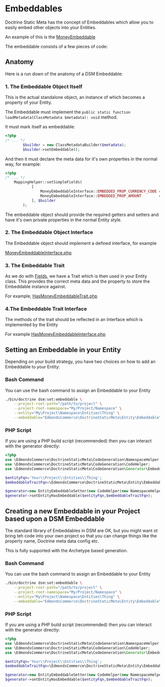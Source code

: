 # Embeddables

Doctrine Static Meta has the concept of Embeddables which allow you to easily embed other objects into your Entities.

An example of this is the [MoneyEmbeddable](./../src/Entity/Embeddable/Objects/Financial/MoneyEmbeddable.php)

The embeddable consists of a few pieces of code:

## Anatomy

Here is a run down of the anatomy of a DSM Embeddable:

### 1. The Embeddable Object Itself

This is the actual standalone object, an instance of which becomes a property of your Entity.

The Embeddable must implement the `public static function loadMetadata(ClassMetadata $metadata): void` method.

It must mark itself as embeddable:

```php
<?php
/* ... */
        $builder = new ClassMetadataBuilder($metadata);
        $builder->setEmbeddable();
```

And then it must declare the meta data for it's own properties in the normal way, for example:

```php
<?php
/* ... */
    MappingHelper::setSimpleFields(
            [
                MoneyEmbeddableInterface::EMBEDDED_PROP_CURRENCY_CODE => MappingHelper::TYPE_STRING,
                MoneyEmbeddableInterface::EMBEDDED_PROP_AMOUNT        => MappingHelper::TYPE_INTEGER,
            ], $builder
        );
```

The embeddable object should provide the required getters and setters and have it's own private properties in the normal Entity style.

### 2. The Embeddable Object Interface

The Embeddable object should implement a defined interface, for example

[MoneyEmbeddableInterface.php](./../src/Entity/Embeddable/Interfaces/Objects/Financial/MoneyEmbeddableInterface.php)

### 3. The Embeddable Trait

As we do with [Fields](./../src/Entity/Fields), we have a Trait which is then used in your Entity class. This provides the correct meta data and the property to store the Embeddable instance against.

For example, [HasMoneyEmbeddableTrait.php](./../src/Entity/Embeddable/Traits/Financial/HasMoneyEmbeddableTrait.php)

### 4.The Embeddable Trait Interface

The methods of the trait should be reflected in an Interface which is implemented by the Entity

For example [HasMoneyEmbeddableInterface.php](./../src/Entity/Embeddable/Interfaces/Financial/HasMoneyEmbeddableInterface.php)

## Setting an Embeddable in your Entity

Depending on your build strategy, you have two choices on how to add an Embeddable to your Entity:

### Bash Command

You can use the bash command to assign an Embeddable to your Entity

```bash
./bin/doctrine dsm:set:embeddable \
    --project-root-path="/path/to/project" \
    --project-root-namespace="My/Project/Namespace" \
    --entity="My\Project\Namespace\Entities\Thing" \
    --embeddable="EdmondsCommerce\DoctrineStaticMeta\Entity\Embeddable\Traits\Financial\HasMoneyEmbeddableTrait" 
```

### PHP Script

If you are using a PHP build script (recommended) then you can interact with the generator directly:

```php
<?php
use \EdmondsCommerce\DoctrineStaticMeta\CodeGeneration\NamespaceHelper;
use \EdmondsCommerce\DoctrineStaticMeta\CodeGeneration\CodeHelper;
use \EdmondsCommerce\DoctrineStaticMeta\CodeGeneration\Generator\Embeddable\EntityEmbeddableSetter;

$entityFqn='Your\\Project\\Entities\\Thing';
$embeddableTraitFqn=\EdmondsCommerce\DoctrineStaticMeta\Entity\Embeddable\Traits\Financial\HasMoneyEmbeddableTrait::class;

$generator=new EntityEmbeddableSetter(new CodeHelper(new NamespaceHelper()));
$generator->setEntityHasEmbeddable($entityFqn,$embeddableTraitFqn);

```

## Creating a new Embeddable in your Project based upon a DSM Embeddable

The standard library of Embeddables in DSM are OK, but you might want ot bring teh code into your own project so that you can change things like the property name, Doctrine meta data config etc.

This is fully supported with the Archetype based generation.

### Bash Command

You can use the bash command to assign an Embeddable to your Entity

```bash
./bin/doctrine dsm:set:embeddable \
    --project-root-path="/path/to/project" \
    --project-root-namespace="My/Project/Namespace" \
    --entity="My\Project\Namespace\Entities\Thing" \
    --embeddable="EdmondsCommerce\DoctrineStaticMeta\Entity\Embeddable\Traits\Financial\HasMoneyEmbeddableTrait" 
```

### PHP Script

If you are using a PHP build script (recommended) then you can interact with the generator directly:

```php
<?php
use \EdmondsCommerce\DoctrineStaticMeta\CodeGeneration\NamespaceHelper;
use \EdmondsCommerce\DoctrineStaticMeta\CodeGeneration\CodeHelper;
use \EdmondsCommerce\DoctrineStaticMeta\CodeGeneration\Generator\Embeddable\EntityEmbeddableSetter;

$entityFqn='Your\\Project\\Entities\\Thing';
$embeddableTraitFqn=\EdmondsCommerce\DoctrineStaticMeta\Entity\Embeddable\Traits\Financial\HasMoneyEmbeddableTrait::class;

$generator=new EntityEmbeddableSetter(new CodeHelper(new NamespaceHelper()));
$generator->setEntityHasEmbeddable($entityFqn,$embeddableTraitFqn);

```
